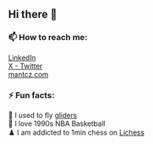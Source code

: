 ## Hi there 👋

### 📫 How to reach me:   
[LinkedIn](https://www.linkedin.com/in/mantcz/)  
[X - Twitter](https://twitter.com/_mantcz)  
[mantcz.com](https://www.mantcz.com/)  

### ⚡ Fun facts:
🛫 I used to fly [gliders](https://www.youtube.com/@michaelantczak6343/videos)   
🏀 I love 1990s NBA Basketball  
♟️ I am addicted to 1min chess on [Lichess](https://lichess.org/)  
<!--
**mantcz/mantcz** is a ✨ _special_ ✨ repository because its `README.md` (this file) appears on your GitHub profile.

Here are some ideas to get you started:

- 🔭 I’m currently working on ...
- 🌱 I’m currently learning ...
- 👯 I’m looking to collaborate on ...
- 🤔 I’m looking for help with ...
- 💬 Ask me about ...
- 📫 How to reach me: ...
- 😄 Pronouns: ...
- ⚡ Fun fact: ...
-->
